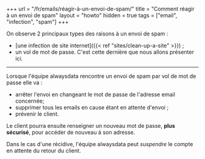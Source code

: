 +++
url = "/fr/emails/réagir-à-un-envoi-de-spam/"
title = "Comment réagir à un envoi de spam"
layout = "howto"
hidden = true
tags = ["email", "infection", "spam"]
+++

On observe 2 principaux types des raisons à un envoi de spam :

- [une infection de site internet]({{< ref "sites/clean-up-a-site" >}}) ;
- un vol de mot de passe. C'est cette dernière que nous allons présenter ici.

----

Lorsque l'équipe alwaysdata rencontre un envoi de spam par vol de mot de passe elle va :

- arrêter l'envoi en changeant le mot de passe de l'adresse email concernée;
- supprimer tous les emails en cause étant en attente d'envoi ;
- prévenir le client.

Le client pourra ensuite renseigner un nouveau mot de passe, **plus sécurisé**, pour accéder de nouveau à son adresse.

Dans le cas d'une récidive, l'équipe alwaysdata peut _suspendre_ le compte en attente du retour du client.

